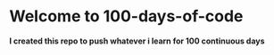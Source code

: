 # Welcome to 100-days-of-code

**I created this repo to push whatever i learn for 100 continuous days**